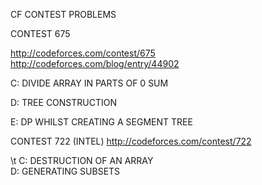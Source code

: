 CF CONTEST PROBLEMS


CONTEST 675

http://codeforces.com/contest/675  
http://codeforces.com/blog/entry/44902

  C: DIVIDE ARRAY IN PARTS OF 0 SUM

  D: TREE CONSTRUCTION

  E: DP WHILST CREATING A SEGMENT TREE
  
CONTEST 722 (INTEL)
http://codeforces.com/contest/722  

\t C: DESTRUCTION OF AN ARRAY  
  D: GENERATING SUBSETS

